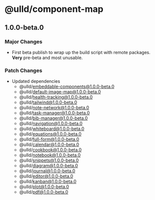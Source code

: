 # @ulld/component-map

## 1.0.0-beta.0

### Major Changes

- First beta publish to wrap up the build script with remote packages. **Very** pre-beta and most unusable.

### Patch Changes

- Updated dependencies
  - @ulld/embeddable-components@1.0.0-beta.0
  - @ulld/default-image-map@1.0.0-beta.0
  - @ulld/health-tracking@1.0.0-beta.0
  - @ulld/tailwind@1.0.0-beta.0
  - @ulld/note-network@1.0.0-beta.0
  - @ulld/task-manager@1.0.0-beta.0
  - @ulld/bib-manager@1.0.0-beta.0
  - @ulld/navigation@1.0.0-beta.0
  - @ulld/whiteboard@1.0.0-beta.0
  - @ulld/equations@1.0.0-beta.0
  - @ulld/full-form@1.0.0-beta.0
  - @ulld/calendar@1.0.0-beta.0
  - @ulld/cookbook@1.0.0-beta.0
  - @ulld/notebook@1.0.0-beta.0
  - @ulld/snippets@1.0.0-beta.0
  - @ulld/diagram@1.0.0-beta.0
  - @ulld/journal@1.0.0-beta.0
  - @ulld/editor@1.0.0-beta.0
  - @ulld/kanban@1.0.0-beta.0
  - @ulld/plot@1.0.0-beta.0
  - @ulld/pdf@1.0.0-beta.0
